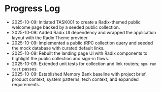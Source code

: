 # Progress Log

- 2025-10-09: Initiated TASK001 to create a Radix-themed public welcome page backed by a seeded public collection.
- 2025-10-09: Added Radix UI dependency and wrapped the application layout with the Radix Theme provider.
- 2025-10-09: Implemented a public tRPC collection query and seeded the mock database with curated default links.
- 2025-10-09: Rebuilt the landing page UI with Radix components to highlight the public collection and sign-in flows.
- 2025-10-09: Extended unit tests for collection and link routers; `npm run test` passes.
- 2025-10-09: Established Memory Bank baseline with project brief, product context, system patterns, tech context, and expanded requirements.
